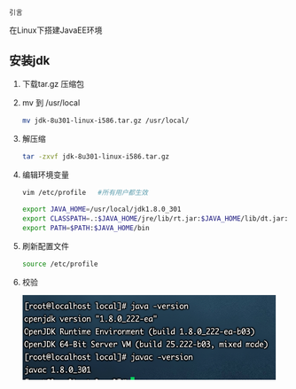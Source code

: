 `引言`

在Linux下搭建JavaEE环境





## 安装jdk

1. 下载tar.gz 压缩包

2. mv 到 /usr/local

	```bash
	mv jdk-8u301-linux-i586.tar.gz /usr/local/
	```

3. 解压缩

	```bash
	tar -zxvf jdk-8u301-linux-i586.tar.gz
	```

4. 编辑环境变量

	```bash
	vim /etc/profile   #所有用户都生效
	```

	```bash
	export JAVA_HOME=/usr/local/jdk1.8.0_301
	export CLASSPATH=.:$JAVA_HOME/jre/lib/rt.jar:$JAVA_HOME/lib/dt.jar:$JAVA_HOME/lib/tools.jar
	export PATH=$PATH:$JAVA_HOME/bin
	```

5. 刷新配置文件

	```bash
	source /etc/profile
	```

6. 校验

	![image-20210721184921470](第十一章-Linux之JavaEE定制篇.assets/image-20210721184921470.png)